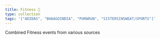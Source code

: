 ```yaml
---
title: Fitness 💪
type: collection
tags: '["ADIDAS", "BHAAGOINDIA", "PUMARUN", "SISTERSINSWEAT/SPORTS"]'
---
```


Combined Fitness events from various sources
